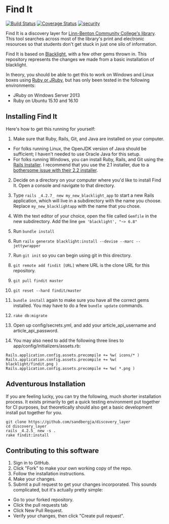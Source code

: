 # Find It

[![Build Status](https://travis-ci.org/sandbergja/discovery_layer.svg?branch=master)](https://travis-ci.org/sandbergja/discovery_layer)
[![Coverage Status](https://coveralls.io/repos/github/sandbergja/discovery_layer/badge.svg?branch=master)](https://coveralls.io/github/sandbergja/discovery_layer?branch=master)
[![security](https://hakiri.io/github/sandbergja/discovery_layer/master.svg)](https://hakiri.io/github/sandbergja/discovery_layer/master)

Find It is a discovery layer for [Linn-Benton Community College's library](http://library.linnbenton.edu/).  This tool searches across most of the library's print and electronic resources so that students don't get stuck in just one silo of information.

Find It is based on [Blacklight](http://projectblacklight.org/), with a few other gems thrown in.  This repository represents the changes we made from a basic installation of blacklight.

In theory, you should be able to get this to work on Windows and Linux boxes using [Ruby or JRuby](https://github.com/sandbergja/discovery_layer/issues/60), but has only been tested in the following environments:

* JRuby on Windows Server 2013
* Ruby on Ubuntu 15.10 and 16.10

## Installing Find It

Here's how to get this running for yourself:

1. Make sure that Ruby, Rails, Git, and Java are installed on your computer.
  * For folks running Linux, the OpenJDK version of Java should be sufficient; I haven't needed to use Oracle Java for this setup.
  * For folks running Windows, you can install Ruby, Rails, and Git using the [Rails Installer](http://railsinstaller.org/en). I recommend that you use the 2.1 installer, due to a [bothersome issue with their 2.2 installer](https://github.com/railsinstaller/railsinstaller-windows/issues/81). 
2. Decide on a directory on your computer where you'd like to install Find It.  Open a console and navigate to that directory.
3. Type `rails _4.2.7_ new my_new_blacklight_app` to start a new Rails application, which will live in a subdirectory with the name you choose.  Replace `my_new_blacklightapp` with the name that you chose.

4. With the text editor of your choice, open the file called `Gemfile` in the new subdirectory. Add the line `gem 'blacklight', "~> 6.8"`
5. Run `bundle install`
6. Run `rails generate blacklight:install --devise --marc --jettywrapper`
7. Run `git init` so you can begin using git in this directory.
8. `git remote add findit [URL]` where URL is the clone URL for this repository.
9. `git pull findit master`
10. `git reset --hard findit/master`
11. `bundle install` again to make sure you have all the correct gems installed.  You may have to do a few `bundle update` commands.
13. `rake db:migrate`
14. Open up config/secrets.yml, and add your article_api_username and article_api_password.
15. You may also need to add the following three lines to app/config/initializers/assets.rb:
```
Rails.application.config.assets.precompile += %w( icons/* )
Rails.application.config.assets.precompile += %w( blacklight/findit.png )
Rails.application.config.assets.precompile += %w( *.png )
```

## Adventurous Installation

If you are feeling lucky, you can try the following, much shorter installation process.
It exists primarily to get a quick testing environment put together for CI purposes, but theoretically should also get a basic development install put together for you.

```
git clone https://github.com/sandbergja/discovery_layer
cd discovery_layer
rails _4.2.5_ new -s .
rake findit:install
````

## Contributing to this software

1. Sign in to GitHub.
2. Click "Fork" to make your own working copy of the repo.
3. Follow the installation instructions.
4. Make your changes.
5. Submit a pull request to get your changes incorporated. This sounds complicated, but it's actually pretty simple:
  * Go to your forked repository.
  * Click the pull requests tab
  * Click New Pull Request.
  * Verify your changes, then click "Create pull request".
